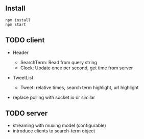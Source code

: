 ## Install
    npm install
    npm start

## TODO client
 - Header
   - SearchTerm: Read from query string
   - Clock: Update once per second, get time from server
 - TweetList
   - Tweet: relative times, search term highlight, url highlight

 - replace polling with socket.io or similar

## TODO server
 - streaming with muxing model (configurable)
 - introduce clients to search-term object
